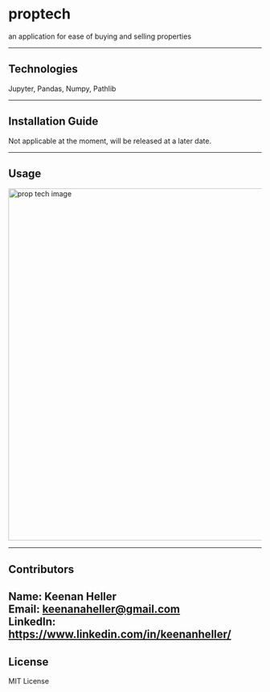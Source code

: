 # proptech
an application for ease of buying and selling properties


---

## Technologies
Jupyter, Pandas, Numpy, Pathlib

---

## Installation Guide
Not applicable at the moment, will be released at a later date.

---

## Usage
<img src="" alt="prop tech image" width="700" />

---

## Contributors

Name: Keenan Heller<br />
Email: keenanaheller@gmail.com<br />
LinkedIn: https://www.linkedin.com/in/keenanheller/<br />
---

## License

MIT License
